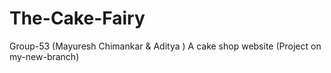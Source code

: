 # The-Cake-Fairy
Group-53 (Mayuresh Chimankar & Aditya )
A cake shop website
(Project on my-new-branch)
